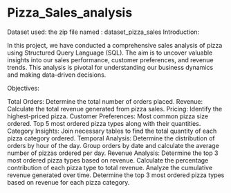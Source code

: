 # Pizza_Sales_analysis
Dataset used: the zip file named : dataset_pizza_sales
Introduction:

In this project, we have conducted a comprehensive sales analysis of pizza using Structured Query Language (SQL). The aim is to uncover valuable insights into our sales performance, customer preferences, and revenue trends. This analysis is pivotal for understanding our business dynamics and making data-driven decisions.

Objectives:

Total Orders: Determine the total number of orders placed.
Revenue: Calculate the total revenue generated from pizza sales.
Pricing: Identify the highest-priced pizza.
Customer Preferences:
Most common pizza size ordered.
Top 5 most ordered pizza types along with their quantities.
Category Insights:
Join necessary tables to find the total quantity of each pizza category ordered.
Temporal Analysis:
Determine the distribution of orders by hour of the day.
Group orders by date and calculate the average number of pizzas ordered per day.
Revenue Analysis:
Determine the top 3 most ordered pizza types based on revenue.
Calculate the percentage contribution of each pizza type to total revenue.
Analyze the cumulative revenue generated over time.
Determine the top 3 most ordered pizza types based on revenue for each pizza category.
